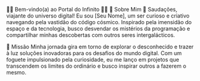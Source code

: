 🌌🌀 Bem-vindo(a) ao Portal do Infinito 🚀🌠
🌟 Sobre Mim
👋 Saudações, viajante do universo digital! Eu sou [Seu Nome], um ser curioso e criativo navegando pela vastidão do código cósmico. Inspirado pela imensidão do espaço e da tecnologia, busco desvendar os mistérios da programação e compartilhar minhas descobertas com outros seres intergalácticos.

🚀 Missão
Minha jornada gira em torno de explorar o desconhecido e trazer à luz soluções inovadoras para os desafios do mundo digital. Com um foguete impulsionado pela curiosidade, eu me lanço em projetos que transcendem os limites do ordinário e busco inspirar outros a fazerem o mesmo.
